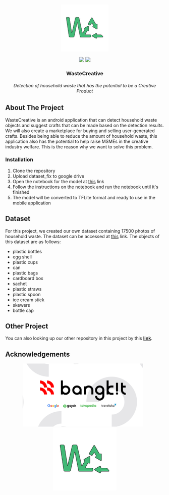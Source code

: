 <!--
*** Thanks for checking out the Best-README-Template. If you have a suggestion
*** that would make this better, please fork the repo and create a pull request
*** or simply open an issue with the tag "enhancement".
*** Thanks again! Now go create something AMAZING! :D
***
***
***
*** To avoid retyping too much info. Do a search and replace for the following:
*** github_username, repo_name, twitter_handle, email, project_title, project_description
-->

<!-- PROJECT SHIELDS -->
<!--
*** I'm using markdown "reference style" links for readability.
*** Reference links are enclosed in brackets [ ] instead of parentheses ( ).

<!-- PROJECT LOGO -->
<br />
<p align="center">
  <a href="#">
    <img src="wastecreative.png" alt="WasteCreativeLogo" height="150">
  </a>

  <p align="center">
    <img src="https://img.shields.io/badge/Team-WasteCreative-9e83fc">
    <img src="https://img.shields.io/badge/ID-C22_PS061-9e83fc?">
  </p>

  <h3 align="center">WasteCreative</h3>
  <h6 align="center">Detection of household waste that has the potential to be a Creative Product</h6>


## About The Project

WasteCreative is an android application that can detect household waste objects and suggest crafts that can be made based on the detection results. We will also create a marketplace for buying and selling user-generated crafts. Besides being able to reduce the amount of household waste, this application also has the potential to help raise MSMEs in the creative industry welfare. This is the reason why we want to solve this problem.


### Installation

1. Clone the repository
2. Upload dataset_fix to google drive
3. Open the notebook for the model at [this](https://github.com/ahmadnurokhim/WasteCreative/blob/main/colab-notebooks/SSDMobileNetv2_64_final_v1.ipynb) link
4. Follow the instructions on the notebook and run the notebook until it's finished
5. The model will be converted to TFLite format and ready to use in the mobile application

<!-- USAGE EXAMPLES -->

## Dataset
For this project, we created our own dataset containing 17500 photos of household waste. The dataset can be accessed at [this](https://github.com/ahmadnurokhim/WasteCreative/tree/main/dataset_fix) link. The objects of this dataset are as follows:
  - plastic bottles
  - egg shell
  - plastic cups
  - can
  - plastic bags
  - cardboard box
  - sachet
  - plastic straws
  - plastic spoon
  - ice cream stick
  - skewers
  - bottle cap
  
## Other Project

You can also looking up our other repository in this project by this [**link**](https://github.com/Afrizal2609/WasteCreative).

<!-- ACKNOWLEDGEMENTS -->

## Acknowledgements

<p align="center">
  <img src="bangkit.png" height="200"></img>&nbsp; &nbsp;<img src="wastecreative.png" height="200">
</p>

